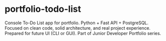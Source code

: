 # portfolio-todo-list
Console To-Do List app for portfolio. Python + Fast API + PostgreSQL. Focused on clean code, solid architecture, and real project experience. Prepared for future UI (CLI or GUI). Part of Junior Developer Portfolio series.
